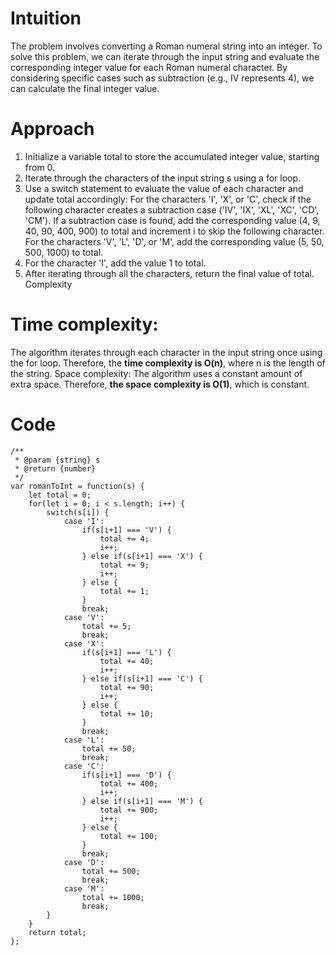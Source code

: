 # Intuition
The problem involves converting a Roman numeral string into an integer. To solve this problem, we can iterate through the input string and evaluate the corresponding integer value for each Roman numeral character. By considering specific cases such as subtraction (e.g., IV represents 4), we can calculate the final integer value.

# Approach
1. Initialize a variable total to store the accumulated integer value, starting from 0.
1. Iterate through the characters of the input string s using a for loop.
1. Use a switch statement to evaluate the value of each character and update total accordingly:
For the characters 'I', 'X', or 'C', check if the following character creates a subtraction case ('IV', 'IX', 'XL', 'XC', 'CD', 'CM'). If a subtraction case is found, add the corresponding value (4, 9, 40, 90, 400, 900) to total and increment i to skip the following character.
For the characters 'V', 'L', 'D', or 'M', add the corresponding value (5, 50, 500, 1000) to total.
1. For the character 'I', add the value 1 to total.
1. After iterating through all the characters, return the final value of total.
Complexity
# Time complexity: 
The algorithm iterates through each character in the input string once using the for loop. Therefore, the **time complexity is O(n)**, where n is the length of the string.
Space complexity: The algorithm uses a constant amount of extra space. Therefore, **the space complexity is O(1)**, which is constant.

# Code
```
/**
 * @param {string} s
 * @return {number}
 */
var romanToInt = function(s) {
    let total = 0;
    for(let i = 0; i < s.length; i++) {
        switch(s[i]) {
            case 'I':
                if(s[i+1] === 'V') {
                    total += 4;
                    i++;
                } else if(s[i+1] === 'X') {
                    total += 9;
                    i++;
                } else {
                    total += 1;
                }
                break;
            case 'V':
                total += 5;
                break;
            case 'X':
                if(s[i+1] === 'L') {
                    total += 40;
                    i++;
                } else if(s[i+1] === 'C') {
                    total += 90;
                    i++;
                } else {
                    total += 10;
                }
                break;
            case 'L':
                total += 50;
                break;
            case 'C':
                if(s[i+1] === 'D') {
                    total += 400;
                    i++;
                } else if(s[i+1] === 'M') {
                    total += 900;
                    i++;
                } else {
                    total += 100;
                }
                break;
            case 'D':
                total += 500;
                break;
            case 'M':
                total += 1000;
                break;
        }
    }
    return total;
};
```